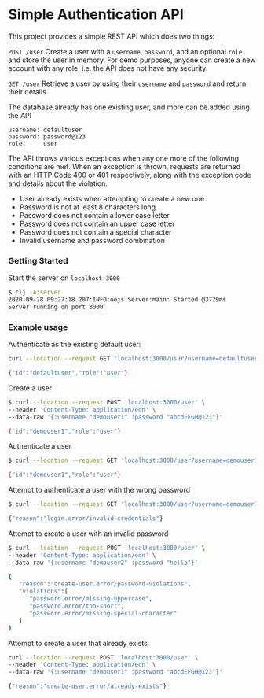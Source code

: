 # Simple Authentication API
This project provides a simple REST API which does two things:

`POST /user`
Create a user with a `username`, `password`, and an optional `role` and store the user in memory.
For demo purposes, anyone can create a new account with any role, i.e. the API does not have any security.

`GET /user`
Retrieve a user by using their `username` and `password` and return their details

The database already has one existing user, and more can be added using the API
```
username: defaultuser 
password: password@123
role:     user
```

The API throws various exceptions when any one more of the following conditions are met. When an exception is thrown, requests are returned with an HTTP Code 400 or 401 respectively, along with the exception code and details about the violation.

* User already exists when attempting to create a new one
* Password is not at least 8 characters long
* Password does not contain a lower case letter
* Password does not contain an upper case letter
* Password does not contain a special character
* Invalid username and password combination

### Getting Started
Start the server on `localhost:3000`
```bash
$ clj -A:server
2020-09-28 09:27:18.207:INFO:oejs.Server:main: Started @3729ms
Server running on port 3000
```
### Example usage
Authenticate as the existing default user:
```bash 
curl --location --request GET 'localhost:3000/user?username=defaultuser&password=password@123'

{"id":"defaultuser","role":"user"}
```
Create a user
```bash
$ curl --location --request POST 'localhost:3000/user' \
--header 'Content-Type: application/edn' \
--data-raw '{:username "demouser1" :password "abcdEFGH@123"}'

{"id":"demouser1","role":"user"}
```
Authenticate a user
```bash
$ curl --location --request GET 'localhost:3000/user?username=demouser1&password=abcdEFGH@123'

{"id":"demouser1","role":"user"}
```
Attempt to authenticate a user with the wrong password
```bash
$ curl --location --request GET 'localhost:3000/user?username=demouser1&password=forgottenpassword'

{"reason":"login.error/invalid-credentials"}
```
Attempt to create a user with an invalid password
```bash
$ curl --location --request POST 'localhost:3000/user' \
--header 'Content-Type: application/edn' \
--data-raw '{:username "demouser2" :password "hello"}'

{
   "reason":"create-user.error/password-violations",
   "violations":[
      "password.error/missing-uppercase",
      "password.error/too-short",
      "password.error/missing-special-character"
   ]
}
```
Attempt to create a user that already exists
```bash
curl --location --request POST 'localhost:3000/user' \
--header 'Content-Type: application/edn' \
--data-raw '{:username "demouser1" :password "abcdEFGH@123"}'

{"reason":"create-user.error/already-exists"}
```
